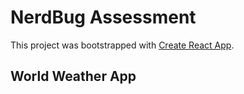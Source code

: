 # NerdBug Assessment

This project was bootstrapped with [Create React App](https://github.com/facebook/create-react-app).

## World Weather App

